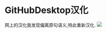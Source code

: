 # GitHubDesktop汉化
网上的汉化我发现偏离原句语义,特此重新汉化.
![](https://github.com/wroldLove/GitHubDesktop-zh/blob/main/Preview.png)
